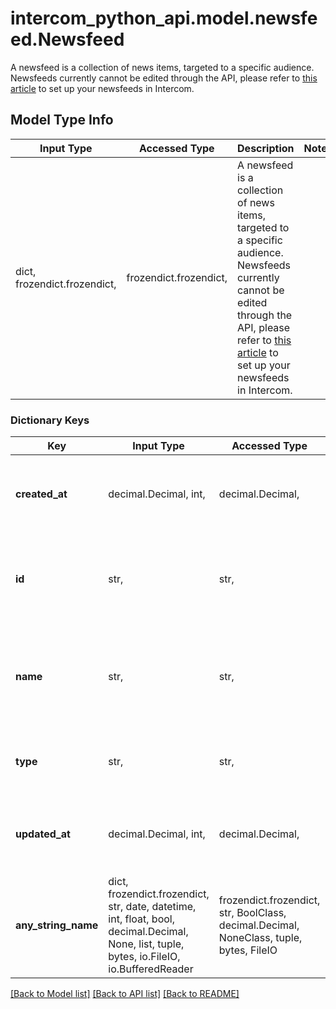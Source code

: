 # intercom_python_api.model.newsfeed.Newsfeed

A newsfeed is a collection of news items, targeted to a specific audience.  Newsfeeds currently cannot be edited through the API, please refer to [this article](https://www.intercom.com/help/en/articles/6362267-getting-started-with-news) to set up your newsfeeds in Intercom. 

## Model Type Info
Input Type | Accessed Type | Description | Notes
------------ | ------------- | ------------- | -------------
dict, frozendict.frozendict,  | frozendict.frozendict,  | A newsfeed is a collection of news items, targeted to a specific audience.  Newsfeeds currently cannot be edited through the API, please refer to [this article](https://www.intercom.com/help/en/articles/6362267-getting-started-with-news) to set up your newsfeeds in Intercom.  | 

### Dictionary Keys
Key | Input Type | Accessed Type | Description | Notes
------------ | ------------- | ------------- | ------------- | -------------
**created_at** | decimal.Decimal, int,  | decimal.Decimal,  | Timestamp for when the newsfeed was created. | [optional] 
**id** | str,  | str,  | The unique identifier for the newsfeed which is given by Intercom. | [optional] 
**name** | str,  | str,  | The name of the newsfeed. This name will never be visible to your users. | [optional] 
**type** | str,  | str,  | The type of object. | [optional] must be one of ["newsfeed", ] 
**updated_at** | decimal.Decimal, int,  | decimal.Decimal,  | Timestamp for when the newsfeed was last updated. | [optional] 
**any_string_name** | dict, frozendict.frozendict, str, date, datetime, int, float, bool, decimal.Decimal, None, list, tuple, bytes, io.FileIO, io.BufferedReader | frozendict.frozendict, str, BoolClass, decimal.Decimal, NoneClass, tuple, bytes, FileIO | any string name can be used but the value must be the correct type | [optional]

[[Back to Model list]](../../README.md#documentation-for-models) [[Back to API list]](../../README.md#documentation-for-api-endpoints) [[Back to README]](../../README.md)

